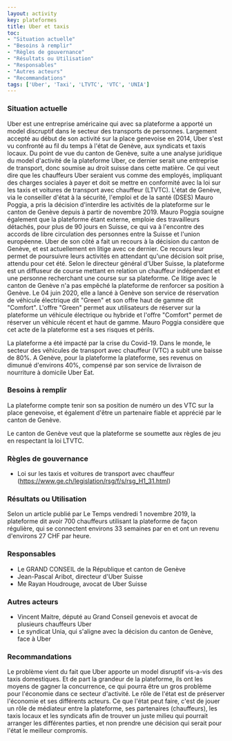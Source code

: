 ```yaml
---
layout: activity
key: plateformes
title: Uber et taxis
toc:
- "Situation actuelle"
- "Besoins à remplir"
- "Règles de gouvernance"
- "Résultats ou Utilisation"
- "Responsables"
- "Autres acteurs"
- "Recommandations"
tags: ['Uber', 'Taxi', 'LTVTC', 'VTC', 'UNIA']
---
```


### Situation actuelle

Uber est une entreprise américaine qui avec sa plateforme a apporté un model discruptif dans le secteur des transports de personnes. Largement accepté au début de son activité sur la place genevoise en 2014, Uber s'est vu confronté au fil du temps à l'état de Genève, aux syndicats et taxis locaux.
Du point de vue du canton de Genève, suite a une analyse juridique du model d'activité de la plateforme Uber, ce dernier serait une entreprise de transport, donc soumise au droit suisse dans cette matière. Ce qui veut dire que les chauffeurs Uber seraient vus comme des employés, impliquant des charges sociales à payer et doit se mettre en conformité avec la loi sur les taxis et voitures de transport avec chauffeur (LTVTC).
L'état de Genève, via le conseiller d'état à la sécurité, l'emploi et de la santé (DSES) Mauro Poggia, a pris la décision d'interdire les activités de la plateforme sur le canton de Genève depuis à partir de novembre 2019. Mauro Poggia souigne également que la plateforme étant externe, emploie des travailleurs détachés, pour plus de 90 jours en Suisse, ce qui va à l'encontre des accords de libre circulation des personnes entre la Suisse et l'union européenne. 
Uber de son côté a fait un recours à la décision du canton de Genève, et est actuellement en litige avec ce dernier. Ce recours leur permet de poursuivre leurs activités en attendant qu'une décision soit prise, attendu pour cet été. Selon le directeur général d'Uber Suisse, la plateforme est un diffuseur de course mettant en relation un chauffeur indépendant et une personne recherchant une course sur sa plateforme. Ce litige avec le canton de Genève n'a pas empêché la plateforme de renforcer sa position à Genève. Le 04 juin 2020, elle a lancé à Genève son service de réservation de véhicule électrique dit "Green" et son offre haut de gamme dit "Comfort". L'offre "Green" permet aux utilisateurs de réserver sur la plateforme un véhicule électrique ou hybride et l'offre "Comfort" permet de réserver un véhicule récent et haut de gamme. Mauro Poggia considère que cet acte de la plateforme est a ses risques et périls.

La plateforme a été impacté par la crise du Covid-19. Dans le monde, le secteur des véhicules de transport avec chauffeur (VTC) a subit une baisse de 80%. A Genève, pour la plateforme la plateforme, ses revenus on dimunué d'environs 40%, compensé par son service de livraison de nourriture à domicile Uber Eat.


### Besoins à remplir

La plateforme compte tenir son sa position de numéro un des VTC sur la place genevoise, et également d'être un partenaire fiable et apprécié par le canton de Genève.

Le canton de Genève veut que la plateforme se soumette aux règles de jeu en respectant la loi LTVTC. 

### Règles de gouvernance

- Loi sur les taxis et voitures de transport avec chauffeur (https://www.ge.ch/legislation/rsg/f/s/rsg_H1_31.html)

### Résultats ou Utilisation

Selon un article publié par Le Temps vendredi 1 novembre 2019, la plateforme dit avoir 700 chauffeurs utilisant la plateforme de façon régulière, qui se connectent environs 33 semaines par en et ont un revenu d'environs 27 CHF par heure.

### Responsables

- Le GRAND CONSEIL de la République et canton de Genève
- Jean-Pascal Aribot, directeur d'Uber Suisse
- Me Rayan Houdrouge, avocat de Uber Suisse

### Autres acteurs

- Vincent Maitre, député au Grand Conseil genevois et avocat de plusieurs chauffeurs Uber
- Le syndicat Unia, qui s'aligne avec la décision du canton de Genève, face à Uber

### Recommandations

Le problème vient du fait que Uber apporte un model disruptif vis-a-vis des taxis domestiques. Et de part la grandeur de la plateforme, ils ont les moyens de gagner la concurrence, ce qui pourra être un gros problème pour l'économie dans ce secteur d'activité. Le rôle de l'état est de préserver l'économie et ses différents acteurs.
Ce que l'état peut faire, c'est de jouer un rôle de médiateur entre la plateforme, ses partenaires (chauffeurs), les taxis locaux et les syndicats afin de trouver un juste milieu qui pourrait arranger les différentes parties, et non prendre une décision qui serait pour l'état le meilleur compromis. 